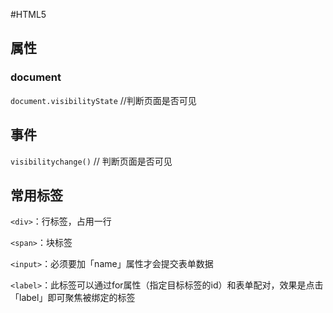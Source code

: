 #HTML5

## 属性

### document

`document.visibilityState` //判断页面是否可见

## 事件

`visibilitychange()` // 判断页面是否可见

## 常用标签

`<div>`：行标签，占用一行

`<span>`：块标签

`<input>`：必须要加「name」属性才会提交表单数据

`<label>`：此标签可以通过for属性（指定目标标签的id）和表单配对，效果是点击「label」即可聚焦被绑定的标签
